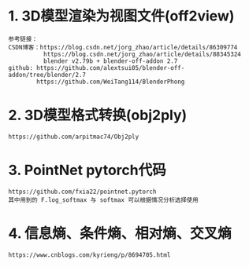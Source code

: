 # 1. 3D模型渲染为视图文件(off2view)
    
    参考链接：
    CSDN博客：https://blog.csdn.net/jorg_zhao/article/details/86309774
              https://blog.csdn.net/jorg_zhao/article/details/88345324
              blender v2.79b + blender-off-addon 2.7
    github: https://github.com/alextsui05/blender-off-addon/tree/blender/2.7
            https://github.com/WeiTang114/BlenderPhong
 
# 2. 3D模型格式转换(obj2ply)
    https://github.com/arpitmac74/Obj2ply
     
# 3. PointNet pytorch代码
    https://github.com/fxia22/pointnet.pytorch
    其中用到的 F.log_softmax 与 softmax 可以根据情况分析选择使用

# 4. 信息熵、条件熵、相对熵、交叉熵
    https://www.cnblogs.com/kyrieng/p/8694705.html
